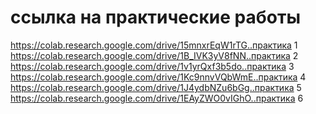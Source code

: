 # ссылка на практические работы

https://colab.research.google.com/drive/15mnxrEqW1rTG..практика 1 https://colab.research.google.com/drive/1B_IVK3yV8fNN..практика 2 https://colab.research.google.com/drive/1v1yrQxf3b5do..практика 3 https://colab.research.google.com/drive/1Kc9nnvVQbWmE..практика 4 https://colab.research.google.com/drive/1J4ydbNZu6bGg..практика 5 https://colab.research.google.com/drive/1EAyZWO0vIGhO..практика 6
